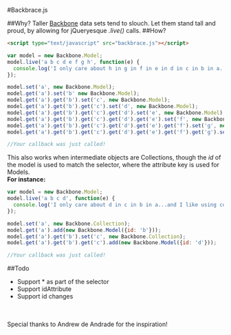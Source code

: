 #Backbrace.js

##Why?
Taller [Backbone](https://github.com/documentcloud/backbone) data sets tend to slouch. Let them stand tall and proud, by allowing for jQueryesque *.live()* calls.
##How?
```html
<script type="text/javascript" src="backbrace.js"></script>
```
```js
var model = new Backbone.Model;
model.live('a b c d e f g h', function(e) {
  console.log('I only care about h in g in f in e in d in c in b in a...nothing in between');
});

model.set('a', new Backbone.Model);
model.get('a').set('b' new Backbone.Model);
model.get('a').get('b').set('c', new Backbone.Model);
model.get('a').get('b').get('c').set('d', new Backbone.Model);
model.get('a').get('b').get('c').get('d').set('e', new Backbone.Model);
model.get('a').get('b').get('c').get('d').get('e').set('f', new Backbone.Model);
model.get('a').get('b').get('c').get('d').get('e').get('f').set('g', new Backbone.Model);
model.get('a').get('b').get('c').get('d').get('e').get('f').get('g').set('h', new Backbone.Model);

//Your callback was just called!
```

This also works when intermediate objects are Collections, though the *id* of the model is used to match the selector, where the attribute key is used for Models.  
__For instance:__
```js
var model = new Backbone.Model;
model.live('a b c d', function(e) {
  console.log('I only care about d in c in b in a...and I like using collections');
});

model.set('a', new Backbone.Collection);
model.get('a').add(new Backbone.Model({id: 'b'}));
model.get('a').get('b').set('c', new Backbone.Collection);
model.get('a').get('b').get('c').add(new Backbone.Model({id: 'd'}));

//Your callback was just called!
```
##Todo
- Support * as part of the selector
- Support idAttribute
- Support id changes

<br><br>
Special thanks to Andrew de Andrade for the inspiration!
